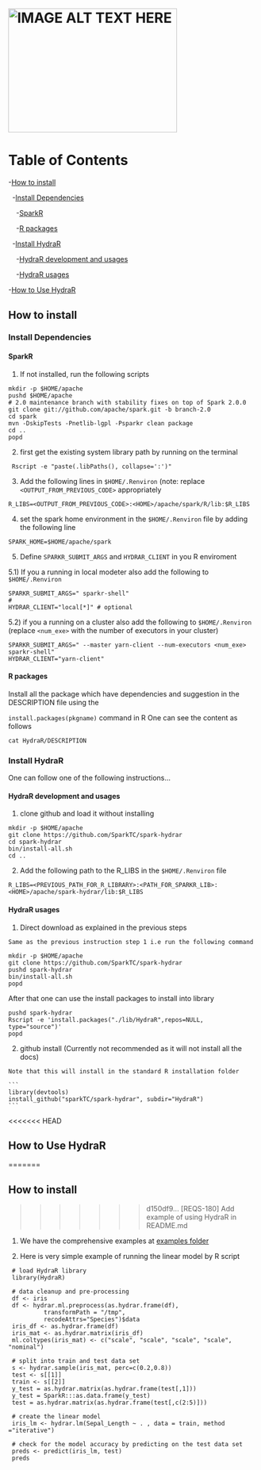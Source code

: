 # <img src="HydraR/inst/images/hydraR-logo.png" alt="IMAGE ALT TEXT HERE" width="340" height="250" />

# Table of Contents

-[How to install](#how-to-install)

&nbsp;&nbsp;-[Install Dependencies](#install-dependencies)

&nbsp;&nbsp;&nbsp;&nbsp;-[SparkR](#sparkr)

&nbsp;&nbsp;&nbsp;&nbsp;-[R packages](#r-packages)

&nbsp;&nbsp;-[Install HydraR](#install-hydrar)

&nbsp;&nbsp;&nbsp;&nbsp;-[HydraR development and usages](#hydrar-development-and_usages)

&nbsp;&nbsp;&nbsp;&nbsp;-[HydraR usages](#hydrar-usages)

-[How to Use HydraR](#how-to-use-hydrar)


## How to install

### Install Dependencies

#### SparkR

   1) If not installed, run the following scripts

   ```
   mkdir -p $HOME/apache
   pushd $HOME/apache
   # 2.0 maintenance branch with stability fixes on top of Spark 2.0.0
   git clone git://github.com/apache/spark.git -b branch-2.0
   cd spark
   mvn -DskipTests -Pnetlib-lgpl -Psparkr clean package
   cd ..
   popd
   ```

   2) first get the existing system library path by running on the terminal
   ```
    Rscript -e "paste(.libPaths(), collapse=':')"
   ```
   
   3) Add the following lines in `$HOME/.Renviron` (note: replace `<OUTPUT_FROM_PREVIOUS_CODE>` appropriately
   ```
   R_LIBS=<OUTPUT_FROM_PREVIOUS_CODE>:<HOME>/apache/spark/R/lib:$R_LIBS
   ```

   4) set the spark home environment in the `$HOME/.Renviron` file by adding the following line
   ```
   SPARK_HOME=$HOME/apache/spark
   ```
   5) Define `SPARKR_SUBMIT_ARGS` and `HYDRAR_CLIENT` in you R enviroment
   
   5.1) If you a running in local modeter also add the following to `$HOME/.Renviron` 
   ```
   SPARKR_SUBMIT_ARGS=" sparkr-shell"
   # 
   HYDRAR_CLIENT="local[*]" # optional
   ```
   
  5.2) if you a running on a cluster also add the following to `$HOME/.Renviron` (replace `<num_exe>` with the number of executors in your cluster)
   ```
   SPARKR_SUBMIT_ARGS=" --master yarn-client --num-executors <num_exe> sparkr-shell"
   HYDRAR_CLIENT="yarn-client"
   ```

#### R packages

   Install all the package which have dependencies and suggestion in the DESCRIPTION file using the 

   `install.packages(pkgname)` command in R
   One can see the content as follows
   ```
   cat HydraR/DESCRIPTION
   ```
  

### Install HydraR
One can follow one of the following instructions...

#### HydraR development and usages
  1) clone github and load it without installing

   ```
   mkdir -p $HOME/apache
   git clone https://github.com/SparkTC/spark-hydrar
   cd spark-hydrar
   bin/install-all.sh
   cd ..
   ```

  2) Add the following path to the R_LIBS in the `$HOME/.Renviron` file

   ```
  R_LIBS=<PREVIOUS_PATH_FOR_R_LIBRARY>:<PATH_FOR_SPARKR_LIB>:<HOME>/apache/spark-hydrar/lib:$R_LIBS 
   ```


#### HydraR usages

   1) Direct download as explained in the previous steps

    Same as the previous instruction step 1 i.e run the following command

   ```
   mkdir -p $HOME/apache
   git clone https://github.com/SparkTC/spark-hydrar
   pushd spark-hydrar
   bin/install-all.sh
   popd
   ```

   After that one can use the install packages to install into library

   ```
   pushd spark-hydrar
   Rscript -e 'install.packages("./lib/HydraR",repos=NULL, type="source")'
   popd
   ```
    


   2) github install (Currently not recommended as it will not install all the docs)

    Note that this will install in the standard R installation folder 

    ```
    library(devtools)
    install_github("sparkTC/spark-hydrar", subdir="HydraR")
    ```


<<<<<<< HEAD
## How to Use HydraR
=======
## How to install
>>>>>>> d150df9... [REQS-180] Add example of using HydraR in README.md

   1) We have the comprehensive examples at [examples folder](./HydraR/inst/examples)

   2) Here is very simple example of running the linear model by R script

   ```
    # load HydraR library
    library(HydraR)

    # data cleanup and pre-processing
    df <- iris
    df <- hydrar.ml.preprocess(as.hydrar.frame(df),
             transformPath = "/tmp",
             recodeAttrs="Species")$data
    iris_df <- as.hydrar.frame(df)
    iris_mat <- as.hydrar.matrix(iris_df)
    ml.coltypes(iris_mat) <- c("scale", "scale", "scale", "scale", "nominal") 

    # split into train and test data set
    s <- hydrar.sample(iris_mat, perc=c(0.2,0.8))
    test <- s[[1]]
    train <- s[[2]]
    y_test = as.hydrar.matrix(as.hydrar.frame(test[,1]))
    y_test = SparkR:::as.data.frame(y_test)
    test = as.hydrar.matrix(as.hydrar.frame(test[,c(2:5)]))

    # create the linear model
    iris_lm <- hydrar.lm(Sepal_Length ~ . , data = train, method ="iterative")

    # check for the model accuracy by predicting on the test data set
    preds <- predict(iris_lm, test)
    preds
   ```

  
